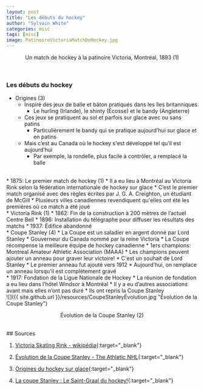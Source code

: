 ```yaml
---
layout: post
title: "Les débuts du hockey"
author: "Sylvain White"
categories: misc
tags: [misc]
image: PatinoireVictoriaMatchDeHockey.jpg
---
```

<p style="text-align: center;">Un match de hockey à la patinoire Victoria, Montréal, 1893 (1)</p>

<br/> 

### Les débuts du hockey
* Origines (3)
    * Inspiré des jeux de balle et bâton pratiqués dans les îles britanniques
	    * Le hurling (Irlande), le shinty (Écosse) et le bandy (Angleterre)
	* Ces jeux se pratiquent au sol et parfois sur glace avec ou sans patins
		* Particulièrement le bandy qui se pratique aujourd’hui sur glace et en patins
	* Mais c’est au Canada où le hockey s'est développé tel qu’il est aujourd’hui
        * Par exemple, la rondelle, plus facile à contrôler, a remplacé la balle

<br/>
* 1875: Le premier match de hockey (1)
    * Il a eu lieu à Montréal au Victoria Rink selon la fédération internationale de hockey sur glace
	*  C’est le premier match organisé avec des règles écrites par J. G. A. Creighton, un étudiant de McGill
    * Plusieurs villes canadiennes revendiquent qu'elles ont été les premières où ce match a été joué

<br/>
* Victoria Rink (1)
    * 1862: Fin de la construction à 200 mètres de l’actuel Centre Bell
	* 1896: Installation du télégraphe pour diffuser les résultats des matchs
	* 1937: Édifice abandonné 

<br/>
* Coupe Stanley (4)
	* La Coupe est un saladier en argent donné par Lord Stanley
		* Gouverneur du Canada nommé par la reine Victoria
	* La Coupe récompense la meilleure équipe de hockey canadienne
		* 1ers champions: Montreal Amateur Athletic Association (MAAA)
	* Les champions peuvent ajouter un anneau pour graver leur victoire!
		* C'est un souhait de Lord Stanley
		* Le premier anneau fut ajouté vers 1912
		* Aujourd'hui, on remplace un anneau lorsqu'il est complètement gravé

<br/>
* 1917: Fondation de la Ligue Nationale de Hockey
	* La réunion de fondation a eu lieu dans l’hôtel Windsor à Montréal
	* Il y a eu d’autres associations avant mais elles n’ont pas duré
	* Ils ont repris la Coupe Stanley

<br/>
![]({{ site.github.url }}/resources/CoupeStanleyÉvolution.jpg "Évolution de la Coupe Stanley")
<p style="text-align: center;">Évolution de la Coupe Stanley (2)</p>

<br/>
## Sources

1. [Victoria Skating Rink - wikipédia](https://fr.wikipedia.org/wiki/Victoria_Skating_Rink){:target="_blank"}

2. [Évolution de la Coupe Stanley - The Athletic NHL](https://x.com/TheAthleticNHL/status/1666539273430917120){:target="_blank"}

3. [Origines du hockey sur glace](https://www.thecanadianencyclopedia.ca/fr/article/origines-du-hockey-sur-glace){:target="_blank"}

4. [La coupe Stanley : Le Saint-Graal du hockey!](https://archivesdemontreal.com/2013/06/25/la-coupe-stanley-le-saint-graal-du-hockey/){:target="_blank"}

